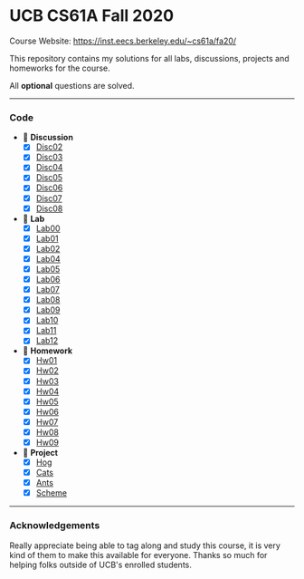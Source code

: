 # UCB CS61A Fall 2020

Course Website: https://inst.eecs.berkeley.edu/~cs61a/fa20/

This repository contains my solutions for all labs, discussions, projects and homeworks for the course.

All **optional** questions are solved.

---

### Code

- 🔴 **Discussion**
  - [x] [Disc02](./disc/disc02.py)
  - [x] [Disc03](./disc/disc03.py)
  - [x] [Disc04](./disc/disc04.py)
  - [x] [Disc05](./disc/disc05.py)
  - [x] [Disc06](./disc/disc06.py)
  - [x] [Disc07](./disc/disc07.py)
  - [x] [Disc08](./disc/disc08.py)
- 🔴 **Lab**
  - [x] [Lab00](./lab/lab00/lab00.py)
  - [x] [Lab01](./lab/lab01/lab01.py)
  - [x] [Lab02](./lab/lab02/lab02.py)
  - [x] [Lab04](./lab/lab04/lab04.py)
  - [x] [Lab05](./lab/lab05/lab05.py)
  - [x] [Lab06](./lab/lab06/lab06.py)
  - [x] [Lab07](./lab/lab07)
  - [x] [Lab08](./lab/lab08/lab08.py)
  - [x] [Lab09](./lab/lab09/lab09.py)
  - [x] [Lab10](./lab/lab10/lab10.scm)
  - [x] [Lab11](./lab/lab11/expr.py)
  - [x] [Lab12](./lab/lab12/lab12.sql)
- 🔴 **Homework**
  - [x] [Hw01](./homework/hw01/hw01.py)
  - [x] [Hw02](./homework/hw02/hw02.py)
  - [x] [Hw03](./homework/hw03/hw03.py)
  - [x] [Hw04](./homework/hw04/hw04.py)
  - [x] [Hw05](./homework/hw05/hw05.py)
  - [x] [Hw06](./homework/hw06/hw06.scm)
  - [x] [Hw07](./homework/hw07/hw07.scm)
  - [x] [Hw08](./homework/hw08/hw08.scm)
  - [x] [Hw09](./homework/hw09/hw09.sql)
- 🔴 **Project**
  - [x] [Hog](./project/hog/hog.py)
  - [x] [Cats](./project/cats/cats.py)
  - [x] [Ants](./project/ants/ants.py)
  - [x] [Scheme](./project/scheme)

---

### Acknowledgements

Really appreciate being able to tag along and study this course, it is very kind of them to make this available for everyone. Thanks so much for helping folks outside of UCB's enrolled students.
